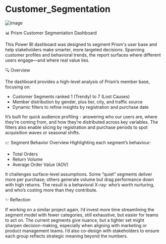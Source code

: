 # Customer_Segmentation
![image](https://github.com/user-attachments/assets/174ac6b6-15a8-4033-979f-f4b5864c397d)

📊 Prism Customer Segmentation Dashboard 

This Power BI dashboard was designed to segment Prism's user base and help stakeholders make smarter, more targeted decisions. Spanning customer profiles and behavioral trends, the report surfaces where different users engage—and where real value lies.

🔍 Overview

The dashboard provides a high-level analysis of Prism’s member base, focusing on:
- Customer Segments ranked 1 (Trendy) to 7 (Lost Causes)
- Member distribution by gender, plus tier, city, and traffic source
- Dynamic filters to refine insights by registration and purchase date

It’s built for quick audience profiling - answering who our users are, where they’re coming from, and how they’re distributed across key variables. The filters also enable slicing by registration and purchase periods to spot acquisition waves or seasonal shifts.

📈 Segment Behavior Overview
Highlighting each segment’s behaviour:
- Total Orders
- Return Volume
- Average Order Value (AOV)
  
It challenges surface-level assumptions. Some “quiet” segments deliver more per purchase; others generate volume but drag performance down with high returns. The result is a behavioral X-ray: who’s worth nurturing, and who’s costing more than they contribute.

✨ Reflection

If working on a similar project again, I’d invest more time streamlining the segment model with fewer categories, still exhaustive, but easier for teams to act on. The current segments give nuance, but a tighter set might sharpen decision-making, especially when aligning with marketing or product management teams. I’d also co-design with stakeholders to ensure each group reflects strategic meaning beyond the numbers.

